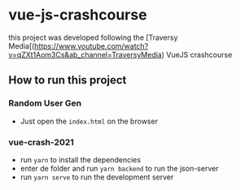 # vue-js-crashcourse

this project was developed following the [Traversy Media[(https://www.youtube.com/watch?v=qZXt1Aom3Cs&ab_channel=TraversyMedia) VueJS crashcourse

## How to run this project

### Random User Gen
  - Just open the `index.html` on the browser
  
### vue-crash-2021
  - run `yarn` to install the dependencies
  - enter de folder and run `yarn backend` to run the json-server 
  - run `yarn serve` to run the development server
